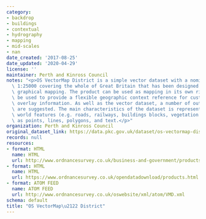 ```yaml
---
category:
- backdrop
- buildings
- contextual
- hydrography
- mapping
- mid-scales
- nan
date_created: '2017-08-25'
date_updated: '2020-04-29'
license: ''
maintainer: Perth and Kinross Council
notes: "<p>OS VectorMap District is a simple vector dataset with a nominal scale of\
  \ 1:25000 covering the whole of Great Britain that has been designed for creating\
  \ graphical mapping. The product can be used as mapping in its own right or can\
  \ be used to provide a flexible geographic context reference for customers\u2019\
  \ overlay information. As well as the vector dataset, a number of output styles\
  \ are suggested. The main characteristics of the dataset is represention of real\
  \ world features (e.g. roads, railways, buildings blocks, vegetation and boundaries)\
  \ as points, lines, polygons, and text.</p>"
organization: Perth and Kinross Council
original_dataset_link: https://data.pkc.gov.uk/dataset/os-vectormap-district1
records: null
resources:
- format: HTML
  name: HTML
  url: http://www.ordnancesurvey.co.uk/business-and-government/products/vectormap-district.html
- format: HTML
  name: HTML
  url: https://www.ordnancesurvey.co.uk/opendatadownload/products.html
- format: ATOM FEED
  name: ATOM FEED
  url: http://www.ordnancesurvey.co.uk/oswebsite/xml/atom/VMD.xml
schema: default
title: "OS VectorMap\u2122 District"
---
```

